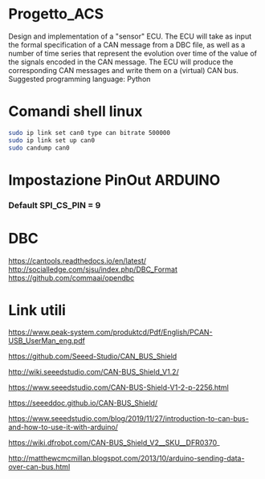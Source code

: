 # Progetto_ACS
Design and implementation of a "sensor" ECU. The ECU will take as input the formal specification of a CAN message from a DBC file, as well as a number of time series that represent the evolution over time of the value of the signals encoded in the CAN message. The ECU will produce the corresponding CAN messages and write them on a (virtual) CAN bus. Suggested programming language: Python

# Comandi shell linux
```bash
sudo ip link set can0 type can bitrate 500000
sudo ip link set up can0
sudo candump can0
```

# Impostazione PinOut ARDUINO
### Default SPI_CS_PIN = 9 

# DBC
https://cantools.readthedocs.io/en/latest/
http://socialledge.com/sjsu/index.php/DBC_Format
https://github.com/commaai/opendbc

# Link utili
https://www.peak-system.com/produktcd/Pdf/English/PCAN-USB_UserMan_eng.pdf

https://github.com/Seeed-Studio/CAN_BUS_Shield

http://wiki.seeedstudio.com/CAN-BUS_Shield_V1.2/

https://www.seeedstudio.com/CAN-BUS-Shield-V1-2-p-2256.html

https://seeeddoc.github.io/CAN-BUS_Shield/

https://www.seeedstudio.com/blog/2019/11/27/introduction-to-can-bus-and-how-to-use-it-with-arduino/

https://wiki.dfrobot.com/CAN-BUS_Shield_V2__SKU__DFR0370_

http://matthewcmcmillan.blogspot.com/2013/10/arduino-sending-data-over-can-bus.html


